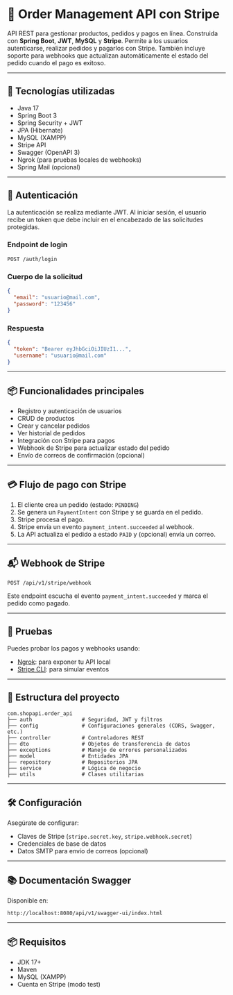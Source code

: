 # 🛒 Order Management API con Stripe

API REST para gestionar productos, pedidos y pagos en línea. Construida con **Spring Boot**, **JWT**, **MySQL** y **Stripe**. Permite a los usuarios autenticarse, realizar pedidos y pagarlos con Stripe. También incluye soporte para webhooks que actualizan automáticamente el estado del pedido cuando el pago es exitoso.

---

## 🚀 Tecnologías utilizadas

- Java 17
- Spring Boot 3
- Spring Security + JWT
- JPA (Hibernate)
- MySQL (XAMPP)
- Stripe API
- Swagger (OpenAPI 3)
- Ngrok (para pruebas locales de webhooks)
- Spring Mail (opcional)

---

## 🔐 Autenticación

La autenticación se realiza mediante JWT. Al iniciar sesión, el usuario recibe un token que debe incluir en el encabezado de las solicitudes protegidas.

### Endpoint de login

```http
POST /auth/login
```

### Cuerpo de la solicitud

```json
{
  "email": "usuario@mail.com",
  "password": "123456"
}
```

### Respuesta

```json
{
  "token": "Bearer eyJhbGciOiJIUzI1...",
  "username": "usuario@mail.com"
}
```

---

## 📦 Funcionalidades principales

- Registro y autenticación de usuarios
- CRUD de productos
- Crear y cancelar pedidos
- Ver historial de pedidos
- Integración con Stripe para pagos
- Webhook de Stripe para actualizar estado del pedido
- Envío de correos de confirmación (opcional)

---

## 💳 Flujo de pago con Stripe

1. El cliente crea un pedido (estado: `PENDING`)
2. Se genera un `PaymentIntent` con Stripe y se guarda en el pedido.
3. Stripe procesa el pago.
4. Stripe envía un evento `payment_intent.succeeded` al webhook.
5. La API actualiza el pedido a estado `PAID` y (opcional) envía un correo.

---

## 📬 Webhook de Stripe

```http
POST /api/v1/stripe/webhook
```

Este endpoint escucha el evento `payment_intent.succeeded` y marca el pedido como pagado.

---

## 🧪 Pruebas

Puedes probar los pagos y webhooks usando:

- [Ngrok](https://ngrok.com): para exponer tu API local
- [Stripe CLI](https://stripe.com/docs/stripe-cli): para simular eventos

---

## 📁 Estructura del proyecto

```
com.shopapi.order_api
├── auth                # Seguridad, JWT y filtros
├── config              # Configuraciones generales (CORS, Swagger, etc.)
├── controller          # Controladores REST
├── dto                 # Objetos de transferencia de datos
├── exceptions          # Manejo de errores personalizados
├── model               # Entidades JPA
├── repository          # Repositorios JPA
├── service             # Lógica de negocio
├── utils               # Clases utilitarias
```

---

## 🛠️ Configuración

Asegúrate de configurar:

- Claves de Stripe (`stripe.secret.key`, `stripe.webhook.secret`)
- Credenciales de base de datos
- Datos SMTP para envío de correos (opcional)

---

## 📚 Documentación Swagger

Disponible en:

```http
http://localhost:8080/api/v1/swagger-ui/index.html
```

---

## 📦 Requisitos

- JDK 17+
- Maven
- MySQL (XAMPP)
- Cuenta en Stripe (modo test)
